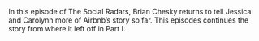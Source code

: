 In this episode of The Social Radars, Brian Chesky returns to tell Jessica and Carolynn more of Airbnb’s story so far. This episodes continues the story from where it left off in Part I.